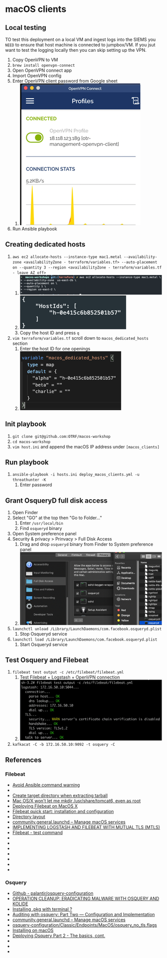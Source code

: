# macOS clients

## Local testing
TO test this deployment on a local VM and ingest logs into the SIEMS you `NEED` to ensure that host machine is connected to jumpbox/VM. If you jsut want to test the logging locally then you can skip setting up the VPN.

1. Copy OpenVPN to VM
1. `brew install openvpn-connect`
1. Open OpenVPN connect app
1. Import OpenVPN config
1. Enter OpenVPN client password from Google sheet
    1. ![macos_client_openvpn](../.img/macos_client_openvpn.png)
1. Run Ansible playbook

## Creating dedicated hosts
1. `aws ec2 allocate-hosts --instance-type mac1.metal --availability-zone <availabilityZone - terraform/variables.tf> --auto-placement on --quantity 3 --region <availabilityZone - terraform/variables.tf - leave AZ off>`
    1. ![aws_allocate_dedicated_host](../.img/aws_allocate_dedicated_host.png)
    1. ![aws_allocated_host_id](../.img/aws_allocated_host_id.png)
    1. Copy the host ID and press `q`
1. `vim terraform/variables.tf` scroll down to `macos_dedicated_hosts` section
    1. Enter the host ID for one openings
    1. ![terraform_macos_dedicated_hosts](../.img/terraform_macos_dedicated_hosts.png)

## Init playbook
1. `git clone git@github.com:OTRF/macos-workshop`
1. `cd macos-workshop`
1. `vim host.ini` and append the macOS IP address under `[macos_clients]`

## Run playbook
1. `ansible-playbook -i hosts.ini deploy_macos_clients.yml -u threathunter -K`
    1. Enter password
    
## Grant OsqueryD full disk access
1. Open Finder
1. Select "GO" at the top then "Go to Folder..."
    1. Enter `/usr/local/bin`
    1. Find `osqueryd` binary 
1. Open System preference panel
1. Security & privacy > Prinvacy > Full Disk Access 
    1. Drag and drop `osqueryd` binary from Finder to  System preference panel
    1. ![macos_client_osqueryd_fda](../.img/macos_client_osqueryd_fda.png)
1. `launchctl unload /Library/LaunchDaemons/com.facebook.osqueryd.plist`
    1. Stop Osqueryd service
1. `launchctl load /Library/LaunchDaemons/com.facebook.osqueryd.plist`
    1. Start Osqueryd service

## Test Osquery and Filebeat
1. `filebeat test output -c /etc/filebeat/filebeat.yml`
    1. Test Filebeat + Logstash + OpenVPN connection
    1. ![filebeat_test_output](../.img/filebeat_test_output.png)
1. `kafkacat -C -b 172.16.50.10:9092 -t osquery -C`

## References
### Filebeat
* [Avoid Ansible command warning](https://ansibledaily.com/avoid-ansible-command-warnings/)
* [](https://unix.stackexchange.com/questions/25311/create-target-directory-when-extracting-tarball)
* [Create target directory when extracting tarball]()
* [Mac OS/X won't let me mkdir /usr/share/tomcat6, even as root](https://apple.stackexchange.com/questions/301976/mac-os-x-wont-let-me-mkdir-usr-share-tomcat6-even-as-root)
* [Deploying Filebeat on MacOS X](https://discuss.elastic.co/t/deploying-filebeat-on-macos-x/37785/11)
* [Filebeat quick start: installation and configuration](https://www.elastic.co/guide/en/beats/filebeat/7.13/filebeat-installation-configuration.html)
* [Directory layout](https://www.elastic.co/guide/en/beats/filebeat/current/directory-layout.html#_default_paths)
* [community.general.launchd – Manage macOS services](https://docs.ansible.com/ansible/latest/collections/community/general/launchd_module.html)
* [IMPLEMENTING LOGSTASH AND FILEBEAT WITH MUTUAL TLS (MTLS)](https://holdmybeersecurity.com/2021/03/31/implementing-logstash-and-filebeat-with-mutual-tls-mtls/)
* [Filebeat - test command](https://www.elastic.co/guide/en/beats/filebeat/current/command-line-options.html)
* []()
* []()
* []()
* []()
* []()
* []()
* []()

### Osquery
* [Github - palantir/osquery-configuration](https://github.com/palantir/osquery-configuration)
* [OPERATION CLEANUP: ERADICATING MALWARE WITH OSQUERY AND KOLIDE](https://holdmybeersecurity.com/2020/03/01/operation-cleanup-eradicating-malware-with-osquery-and-kolide/)
* [Installing .pkg with terminal ?](https://apple.stackexchange.com/questions/72226/installing-pkg-with-terminal)
* [Auditing with osquery: Part Two — Configuration and Implementation](https://blog.palantir.com/auditing-with-osquery-part-two-configuration-and-implementation-87a8bba0ef48)
* [community.general.launchd – Manage macOS services](https://docs.ansible.com/ansible/latest/collections/community/general/launchd_module.html)
* [osquery-configuration/Classic/Endpoints/MacOS/osquery_no_tls.flags](https://github.com/palantir/osquery-configuration/blob/master/Classic/Endpoints/MacOS/osquery_no_tls.flags)
* [Installing on macOS](https://osquery.readthedocs.io/en/stable/installation/install-macos/)
* [Deploying Osquery Part 2 - The basics, cont.](https://blog.securelyinsecure.com/post/deploying-osquery-pt2/)
* []()
* []()
* []()

